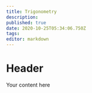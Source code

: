 ```yaml
---
title: Trigonometry
description: 
published: true
date: 2020-10-25T05:34:06.750Z
tags: 
editor: markdown
---
```


# Header
Your content here